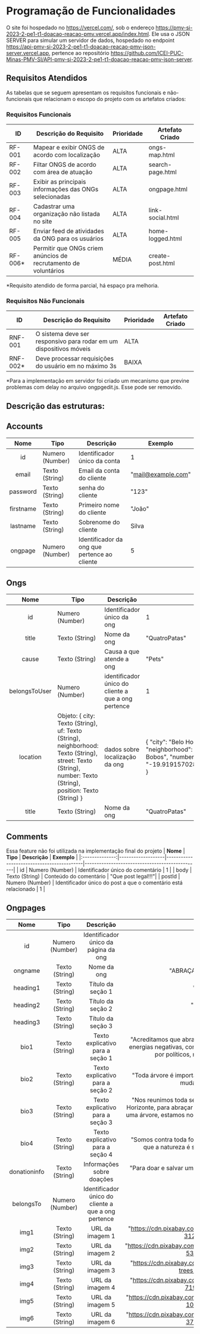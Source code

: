 # Programação de Funcionalidades

O site foi hospedado no https://vercel.com/, sob o endereço https://pmv-si-2023-2-pe1-t1-doacao-reacao-pmv.vercel.app/index.html. Ele usa o JSON SERVER para simular um servidor de dados, hospedado no endpoint https://api-pmv-si-2023-2-pe1-t1-doacao-reacao-pmv-json-server.vercel.app, pertence ao repositório https://github.com/ICEI-PUC-Minas-PMV-SI/API-pmv-si-2023-2-pe1-t1-doacao-reacao-pmv-json-server.

## Requisitos Atendidos

As tabelas que se seguem apresentam os requisitos funcionais e não-funcionais que relacionam o escopo do projeto com os artefatos criados:

### Requisitos Funcionais

|ID    | Descrição do Requisito | Prioridade | Artefato Criado |
|------|------------------------|------------|-----------------|
| RF-001 | Mapear e exibir ONGS de acordo com localização          | ALTA       | ongs-map.html |
| RF-002 | Filtar ONGS de acordo com área de atuação               | ALTA       |search-page.html|
| RF-003 | Exibir as principais informações das ONGs selecionadas  | ALTA       |ongpage.html|
| RF-004 | Cadastrar uma organização não listada no site           | ALTA       |link-social.html|
| RF-005 | Enviar feed de atividades da ONG para os usuários       | ALTA       |home-logged.html|
| RF-006* | Permitir que ONGs criem anúncios de recrutamento de voluntários | MÉDIA |create-post.html|
*Requisito atendido de forma parcial, há espaço pra melhoria.

### Requisitos Não Funcionais

|ID    | Descrição do Requisito | Prioridade | Artefato Criado |
|------|------------------------|------------|-----------------|
|RNF-001 | O sistema deve ser responsivo para rodar em um dispositivos móveis   | ALTA      | 
|RNF-002* | Deve processar requisições do usuário em no máximo 3s                | BAIXA     | 
*Para a implementação em servidor foi criado um mecanismo que previne problemas com delay no arquivo ongpgedit.js. Esse pode ser removido.

## Descrição das estruturas:

## Accounts
|  **Nome**      | **Tipo**          | **Descrição**                             | **Exemplo**                                    |
|:--------------:|-------------------|-------------------------------------------|------------------------------------------------|
| id             | Numero (Number)  | Identificador único da conta            | 1                                              |
| email         | Texto (String)         | Email da conta do cliente                         | "mail@example.com"                              |
| password       | Texto (String)             | senha do cliente                       | "123"                            |
| firstname  | Texto (String)  | Primeiro nome do cliente | "João"|
| lastname  | Texto (String)  | Sobrenome do cliente | Silva|
| ongpage  | Numero (Number)  | Identificador da ong que pertence ao cliente | 5 |

## Ongs
|  **Nome**      | **Tipo**          | **Descrição**                             | **Exemplo**                                    |
|:--------------:|-------------------|-------------------------------------------|------------------------------------------------|
| id             | Numero (Number)  | Identificador único da ong            | 1   |
| title  | Texto (String)  | Nome da ong | "QuatroPatas"|
| cause  | Texto (String)  | Causa a que atende a ong | "Pets"|
| belongsToUser  |Numero (Number)  | identificador único do cliente a que a ong pertence | 1|
| location  | Objeto: {  city: Texto (String), uf: Texto (String), neighborhood: Texto (String), street: Texto (String), number: Texto (String), position: Texto (String) } | dados sobre localização da ong |  { "city": "Belo Horizonte", "uf": "MG", "neighborhood": "Savassi", "street": "Rua dos Bobos", "number": "0", "position": "-19.919157028198242,-43.93867874145508" }|
| title  | Texto (String)  | Nome da ong | "QuatroPatas"|

## Comments
Essa feature não foi utilizada na implementação final do projeto
|  **Nome**      | **Tipo**          | **Descrição**                             | **Exemplo**                                    |
|:--------------:|-------------------|-------------------------------------------|------------------------------------------------|
| id             | Numero (Number)  | Identificador único do comentário            | 1   |
| body  | Texto (String)  | Conteúdo do comentário | "Que post legal!!!"|
| postId             | Numero (Number)  | Identificador único do post a que o comentário está relacionado | 1   |

## Ongpages
| **Nome**        | **Tipo**           | **Descrição**                                          | **Exemplo**                                                                                                   |
|:---------------:|:------------------:|:-------------------------------------------------------:|:------------------------------------------------------------------------------------------------------------:|
| id              | Numero (Number)    | Identificador único da página da ong                            | 2                                                                                                            |
| ongname         | Texto (String)     | Nome da ong                                            | "ABRAÇADORES DE ÁRVORES"                                                                                     |
| heading1        | Texto (String)     | Título da seção 1                                      | "Desde 1969"                                                                                                  |
| heading2        | Texto (String)     | Título da seção 2                                      | "Nossa Missão"                                                                                               |
| heading3        | Texto (String)     | Título da seção 3                                      | "Atuação"                                                                                                    |
| bio1            | Texto (String)     | Texto explicativo para a seção 1                        | "Acreditamos que abraçar árvores não só auxilia em liberar energias negativas, como também evita que sejam cortadas por políticos, madeireiras ou lenhadores." |
| bio2            | Texto (String)     | Texto explicativo para a seção 2                        | "Toda árvore é importante, desde aquela que ainda é uma muda até uma sequóia"                                 |
| bio3            | Texto (String)     | Texto explicativo para a seção 3                        | "Nos reunimos toda semana na praça da Savassi, em Belo Horizonte, para abraçar árvores. Acreditamos que, ao abraçar uma árvore, estamos nos conectando com a natureza e com o universo." |
| bio4            | Texto (String)     | Texto explicativo para a seção 4                        | "Somos contra toda forma de desmatamento. Acreditamos que a natureza é sagrada e deve ser preservada."        |
| donationinfo    | Texto (String)     | Informações sobre doações                              | "Para doar e salvar uma árvore, nosso pix é: 123.456.789-00."                                                  |
| belongsTo       | Numero (Number)    | Identificador único do cliente a que a ong pertence    | 1                                                                                                            |
| img1            | Texto (String)     | URL da imagem 1                                        | "https://cdn.pixabay.com/photo/2018/02/02/17/29/nature-3125912_1280.jpg"                                       |
| img2            | Texto (String)     | URL da imagem 2                                        | "https://cdn.pixabay.com/photo/2020/07/03/10/28/waterfall-5365926_640.jpg"                                     |
| img3            | Texto (String)     | URL da imagem 3                                        | "https://cdn.pixabay.com/photo/2015/06/08/15/21/palm-trees-802019_640.jpg"                                    |
| img4            | Texto (String)     | URL da imagem 4                                        | "https://cdn.pixabay.com/photo/2022/05/12/16/04/trees-7191822_640.png"                                        |
| img5            | Texto (String)     | URL da imagem 5                                        | "https://cdn.pixabay.com/photo/2015/11/11/03/47/evening-1038148_640.jpg"                                      |
| img6            | Texto (String)     | URL da imagem 6                                        | "https://cdn.pixabay.com/photo/2018/10/11/04/33/vietnam-3738879_640.jpg"                                      |
